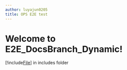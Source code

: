 ```yaml
---
author: luyajun0205
title: OPS E2E test
---
```


# Welcome to E2E_DocsBranch_Dynamic!

[!include[File](./includes/includefile.md)] in includes folder
